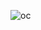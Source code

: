 
![oc](https://github.com/omkaroc27/omkaroc27/assets/77641172/f8a0f4d2-f14e-4b2c-8093-b6e4b3106a72)


<!--
**omkaroc27/omkaroc27** is a ✨ _special_ ✨ repository because its `README.md` (this file) appears on your GitHub profile.

Here are some ideas to get you started:

- 🔭 I’m currently working on ...
- 🌱 I’m currently learning ...
- 👯 I’m looking to collaborate on ...
- 🤔 I’m looking for help with ...
- 💬 Ask me about ...
- 📫 How to reach me: ...
- 😄 Pronouns: ...
- ⚡ Fun fact: ...
-->
